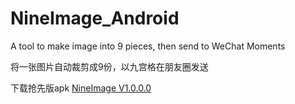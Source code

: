 # NineImage_Android
A tool to make image into 9 pieces, then send to WeChat Moments

将一张图片自动裁剪成9份，以九宫格在朋友圈发送

下载抢先版apk [NineImage V1.0.0.0](http://pan.baidu.com/s/1eRySlY6 "NineImage V1.0.0.0")
